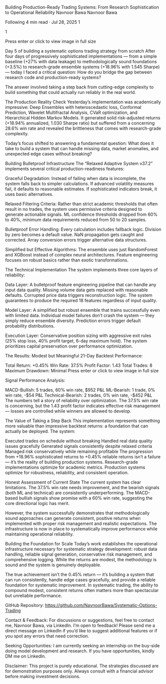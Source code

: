 Building Production-Ready Trading Systems: From Research Sophistication to Operational Reliability
Navnoor Bawa
Navnoor Bawa

Following
4 min read
·
Jul 28, 2025
1


1





Press enter or click to view image in full size

Day 5 of building a systematic options trading strategy from scratch
After four days of progressively sophisticated implementations — from a simple baseline (+27% with data leakage) to methodologically sound foundations (+3.5%) to research-grade ensemble systems (+18.96% with 1.545 Sharpe) — today I faced a critical question: How do you bridge the gap between research code and production-ready systems?

The answer involved taking a step back from cutting-edge complexity to build something that could actually run reliably in the real world.

The Production Reality Check
Yesterday’s implementation was academically impressive: Deep Ensembles with heteroscedastic loss, Conformal Prediction, Wavelet Multifractal Analysis, CVaR optimization, and Hierarchical Hidden Markov Models. It generated solid risk-adjusted returns (+18.94% annualized, 1.030 Sharpe ratio) but suffered from a concerning 28.6% win rate and revealed the brittleness that comes with research-grade complexity.

Today’s focus shifted to answering a fundamental question: What does it take to build a system that can handle missing data, market anomalies, and unexpected edge cases without breaking?

Building Bulletproof Infrastructure
The “Relaxed Adaptive System v37.2” implements several critical production-readiness features:

Graceful Degradation: Instead of failing when data is incomplete, the system falls back to simpler calculations. If advanced volatility measures fail, it defaults to reasonable estimates. If sophisticated indicators break, it uses basic alternatives.

Relaxed Filtering Criteria: Rather than strict academic thresholds that often result in no trades, the system uses permissive criteria designed to generate actionable signals. ML confidence thresholds dropped from 60% to 40%, minimum data requirements reduced from 50 to 20 samples.

Bulletproof Error Handling: Every calculation includes fallback logic. Division by zero becomes a default value. NaN propagation gets caught and corrected. Array conversion errors trigger alternative data structures.

Simplified but Effective Algorithms: The ensemble uses just RandomForest and XGBoost instead of complex neural architectures. Feature engineering focuses on robust basics rather than exotic transformations.

The Technical Implementation
The system implements three core layers of reliability:

Data Layer: A bulletproof feature engineering pipeline that can handle any input data quality. Missing volume data gets replaced with reasonable defaults. Corrupted price data triggers reconstruction logic. The system guarantees to produce the required 18 features regardless of input quality.

Model Layer: A simplified but robust ensemble that trains successfully even with limited data. Individual model failures don’t crash the system — they simply reduce ensemble diversity. Prediction errors trigger default probability distributions.

Execution Layer: Conservative position sizing with aggressive exit rules (25% stop loss, 40% profit target, 6-day maximum hold). The system prioritizes capital preservation over performance optimization.

The Results: Modest but Meaningful
21-Day Backtest Performance:

Total Return: +0.45%
Win Rate: 37.5%
Profit Factor: 1.43
Total Trades: 8
Maximum Drawdown: Minimal
Press enter or click to view image in full size

Signal Performance Analysis:

MACD-Bullish: 5 trades, 60% win rate, $952 P&L
ML-Bearish: 1 trade, 0% win rate, -$54 P&L
Technical-Bearish: 2 trades, 0% win rate, -$452 P&L
The numbers tell a story of reliability over optimization. The 37.5% win rate is concerning, but the 1.43 profit factor indicates effective risk management — losses are controlled while winners are allowed to develop.

The Value of Taking a Step Back
This implementation represents something more valuable than impressive backtest returns: a foundation that can actually be deployed. The system:

Executed trades on schedule without breaking
Handled real data quality issues gracefully
Generated signals consistently despite relaxed criteria
Managed risk conservatively while remaining profitable
The progression from +18.96% sophisticated returns to +0.45% reliable returns isn’t a failure — it’s the reality of building production systems. Research-grade implementations optimize for academic metrics. Production systems optimize for robustness, reliability, and consistent operation.

Honest Assessment of Current State
The current system has clear limitations. The 37.5% win rate needs improvement, and the bearish signals (both ML and technical) are consistently underperforming. The MACD-based bullish signals show promise with a 60% win rate, suggesting the core directional logic has merit.

However, the system successfully demonstrates that methodologically sound approaches can generate consistent, positive returns when implemented with proper risk management and realistic expectations. The infrastructure is now in place to systematically improve performance while maintaining operational reliability.

Building the Foundation for Scale
Today’s work establishes the operational infrastructure necessary for systematic strategy development: robust data handling, reliable signal generation, conservative risk management, and comprehensive logging. While the returns are modest, the methodology is sound and the system is genuinely deployable.

The true achievement isn’t the 0.45% return — it’s building a system that can run consistently, handle edge cases gracefully, and provide a reliable foundation for systematic improvement. In systematic trading, the ability to compound modest, consistent returns often matters more than spectacular but unreliable performance.

GitHub Repository: https://github.com/NavnoorBawa/Systematic-Options-Trading

Contact & Feedback: For discussions or suggestions, feel free to contact me, Navnoor Bawa, via LinkedIn. I’m open to feedback! Please send me a direct message on LinkedIn if you’d like to suggest additional features or if you spot any errors that need correction.

Seeking Opportunities: I am currently seeking an internship on the buy-side doing model development and research. If you have opportunities, kindly DM me on LinkedIn.

Disclaimer: This project is purely educational. The strategies discussed are for demonstration purposes only. Always consult with a financial advisor before making investment decisions.
